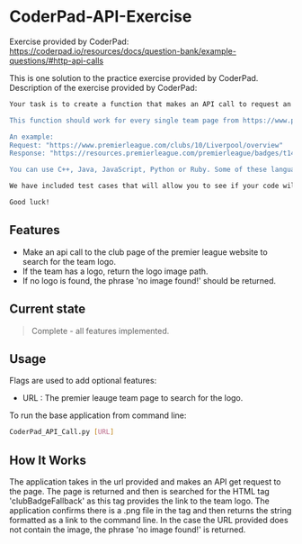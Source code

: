 # CoderPad-API-Exercise

Exercise provided by CoderPad: https://coderpad.io/resources/docs/question-bank/example-questions/#http-api-calls

This is one solution to the practice exercise provided by CoderPad. Description of the exercise provided by CoderPad:
```bash
Your task is to create a function that makes an API call to request an HTML page, and parse through the HTML to retrieve a soccer team's logo.

This function should work for every single team page from https://www.premierleague.com link. In the case the URL is not valid - you should return an error message.

An example:
Request: "https://www.premierleague.com/clubs/10/Liverpool/overview"
Response: "https://resources.premierleague.com/premierleague/badges/t14.png"

You can use C++, Java, JavaScript, Python or Ruby. Some of these languages have request libraries. Others you will have to use the language's default HTTP methods. To see the available packages/libraries for the language you choose, simply click on the info button located next to the language.

We have included test cases that will allow you to see if your code will pass or fail. The string must match exactly to pass. In the case of no image in the page, please return the message "No image found!". To view the test cases, you can view the test case tab, or when you run the code, you will see each test in the console and whether it failed or passed. You can log your output in the console at any time as well.

Good luck!
```


## Features

* Make an api call to the club page of the premier league website to search for the team logo. 
* If the team has a logo, return the logo image path.
* If no logo is found, the phrase 'no image found!' should be returned. 


## Current state

> Complete - all features implemented. 


## Usage

Flags are used to add optional features:
* URL  : The premier leauge team page to search for the logo. 

To run the base application from command line:
```bash
CoderPad_API_Call.py [URL]
```


## How It Works

The application takes in the url provided and makes an API get request to the page. The page is returned and then is searched for the HTML tag 'clubBadgeFallback' as this tag provides the link to the team logo. The application confirms there is a .png file in the tag and then returns the string formatted as a link to the command line. In the case the URL provided does not contain the image, the phrase 'no image found!' is returned.
